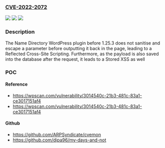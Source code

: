 ### [CVE-2022-2072](https://cve.mitre.org/cgi-bin/cvename.cgi?name=CVE-2022-2072)
![](https://img.shields.io/static/v1?label=Product&message=Name%20Directory&color=blue)
![](https://img.shields.io/static/v1?label=Version&message=1.25.3%3C%201.25.3%20&color=brighgreen)
![](https://img.shields.io/static/v1?label=Vulnerability&message=CWE-79%20Cross-site%20Scripting%20(XSS)&color=brighgreen)

### Description

The Name Directory WordPress plugin before 1.25.3 does not sanitise and escape a parameter before outputting it back in the page, leading to a Reflected Cross-Site Scripting. Furthermore, as the payload is also saved into the database after the request, it leads to a Stored XSS as well

### POC

#### Reference
- https://wpscan.com/vulnerability/3014540c-21b3-481c-83a1-ce3017151af4
- https://wpscan.com/vulnerability/3014540c-21b3-481c-83a1-ce3017151af4

#### Github
- https://github.com/ARPSyndicate/cvemon
- https://github.com/dipa96/my-days-and-not

